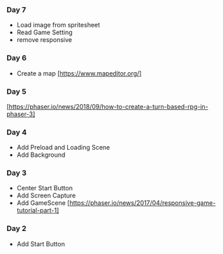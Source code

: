 
### Day 7
- Load image from spritesheet
- Read Game Setting
- remove responsive

### Day 6
- Create a map
[https://www.mapeditor.org/]

### Day 5
[https://phaser.io/news/2018/09/how-to-create-a-turn-based-rpg-in-phaser-3]

### Day 4
- Add Preload and Loading Scene
- Add Background

### Day 3 
- Center Start Button
- Add Screen Capture
- Add GameScene
[https://phaser.io/news/2017/04/responsive-game-tutorial-part-1]

### Day 2
- Add Start Button



